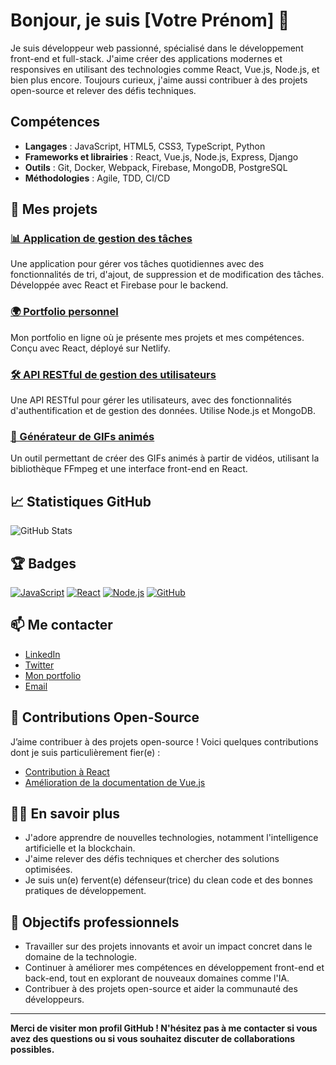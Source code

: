 # Bonjour, je suis [Votre Prénom] 👋

Je suis développeur web passionné, spécialisé dans le développement front-end et full-stack. J'aime créer des applications modernes et responsives en utilisant des technologies comme React, Vue.js, Node.js, et bien plus encore. Toujours curieux, j'aime aussi contribuer à des projets open-source et relever des défis techniques.

## Compétences
- **Langages** : JavaScript, HTML5, CSS3, TypeScript, Python
- **Frameworks et librairies** : React, Vue.js, Node.js, Express, Django
- **Outils** : Git, Docker, Webpack, Firebase, MongoDB, PostgreSQL
- **Méthodologies** : Agile, TDD, CI/CD

## 🚀 Mes projets

### [📊 Application de gestion des tâches](https://github.com/votreutilisateur/todolist)
Une application pour gérer vos tâches quotidiennes avec des fonctionnalités de tri, d'ajout, de suppression et de modification des tâches. Développée avec React et Firebase pour le backend.

### [🌍 Portfolio personnel](https://github.com/votreutilisateur/portfolio)
Mon portfolio en ligne où je présente mes projets et mes compétences. Conçu avec React, déployé sur Netlify.

### [🛠️ API RESTful de gestion des utilisateurs](https://github.com/votreutilisateur/user-api)
Une API RESTful pour gérer les utilisateurs, avec des fonctionnalités d'authentification et de gestion des données. Utilise Node.js et MongoDB.

### [🎨 Générateur de GIFs animés](https://github.com/votreutilisateur/gif-generator)
Un outil permettant de créer des GIFs animés à partir de vidéos, utilisant la bibliothèque FFmpeg et une interface front-end en React.

## 📈 Statistiques GitHub

![GitHub Stats](https://github-readme-stats.vercel.app/api?username=votreutilisateur&show_icons=true&hide_title=true&hide=prs&count_private=true&theme=radical)

## 🏆 Badges

[![JavaScript](https://img.shields.io/badge/-JavaScript-yellow)](https://www.javascript.com)
[![React](https://img.shields.io/badge/-React-blue)](https://reactjs.org)
[![Node.js](https://img.shields.io/badge/-Node.js-green)](https://nodejs.org)
[![GitHub](https://img.shields.io/badge/-GitHub-black)](https://github.com)

## 📫 Me contacter

- [LinkedIn](https://www.linkedin.com/in/votreprofil)
- [Twitter](https://twitter.com/votreprofil)
- [Mon portfolio](https://www.votreportfolio.com)
- [Email](mailto:votre.email@example.com)

## 📣 Contributions Open-Source

J’aime contribuer à des projets open-source ! Voici quelques contributions dont je suis particulièrement fier(e) :

- [Contribution à React](https://github.com/facebook/react/pull/xxxx)
- [Amélioration de la documentation de Vue.js](https://github.com/vuejs/vue/pull/xxxx)

## 👨‍💻 En savoir plus

- J'adore apprendre de nouvelles technologies, notamment l'intelligence artificielle et la blockchain.
- J'aime relever des défis techniques et chercher des solutions optimisées.
- Je suis un(e) fervent(e) défenseur(trice) du clean code et des bonnes pratiques de développement.

## 🎯 Objectifs professionnels

- Travailler sur des projets innovants et avoir un impact concret dans le domaine de la technologie.
- Continuer à améliorer mes compétences en développement front-end et back-end, tout en explorant de nouveaux domaines comme l'IA.
- Contribuer à des projets open-source et aider la communauté des développeurs.

---

**Merci de visiter mon profil GitHub ! N'hésitez pas à me contacter si vous avez des questions ou si vous souhaitez discuter de collaborations possibles.**

